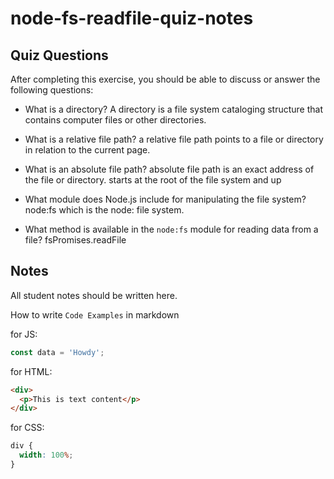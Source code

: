 # node-fs-readfile-quiz-notes

## Quiz Questions

After completing this exercise, you should be able to discuss or answer the following questions:

- What is a directory?
  A directory is a file system cataloging structure that contains computer files or other directories.

- What is a relative file path?
  a relative file path points to a file or directory in relation to the current page.

- What is an absolute file path?
  absolute file path is an exact address of the file or directory. starts at the root of the file system and up

- What module does Node.js include for manipulating the file system?
  node:fs which is the node: file system.

- What method is available in the `node:fs` module for reading data from a file?
  fsPromises.readFile

## Notes

All student notes should be written here.

How to write `Code Examples` in markdown

for JS:

```javascript
const data = 'Howdy';
```

for HTML:

```html
<div>
  <p>This is text content</p>
</div>
```

for CSS:

```css
div {
  width: 100%;
}
```
